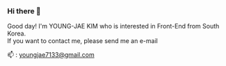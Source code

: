 ### Hi there 👋

Good day! I'm YOUNG-JAE KIM who is interested in Front-End from South Korea.<br>
If you want to contact me, please send me an e-mail

📫 : youngjae7133@gmail.com
